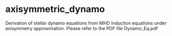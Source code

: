 # axisymmetric_dynamo
Derivation of stellar dynamo equations from MHD Induction equations under axisymmetry approximation. Please refer to the PDF file Dynamo_Eq.pdf
